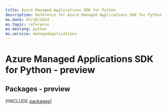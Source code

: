 ```yaml
---
title: Azure Managed Applications SDK for Python
description: Reference for Azure Managed Applications SDK for Python
ms.date: 03/20/2024
ms.topic: reference
ms.devlang: python
ms.service: managedapplications
---
```

# Azure Managed Applications SDK for Python - preview
## Packages - preview
[!INCLUDE [packages](managed-applications-index.md)]